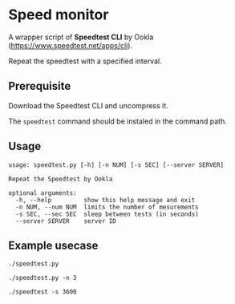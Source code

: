 # Speed monitor
A wrapper script of **Speedtest CLI** by Ookla (https://www.speedtest.net/apps/cli).

Repeat the speedtest with a specified interval.

## Prerequisite
Download the Speedtest CLI and uncompress it.

The `speedtest` command should be instaled in the command path.

## Usage
```
usage: speedtest.py [-h] [-n NUM] [-s SEC] [--server SERVER]

Repeat the Speedtest by Ookla

optional arguments:
  -h, --help         show this help message and exit
  -n NUM, --num NUM  limits the number of mesurements
  -s SEC, --sec SEC  sleep between tests (in seconds)
  --server SERVER    server ID
```

## Example usecase
```
./speedtest.py
```
```
./speedtest.py -n 3
```
```
./speedtest -s 3600
```
